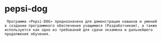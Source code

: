 # pepsi-dog
     Программа «Pepsi-DOG» предназначена для демонстрации навыков и умений в создании программного обеспечения учащимися (Разработчиком), а также используется как одно из требований для сдачи экзамена и дальнейшего продолжения обучения.
